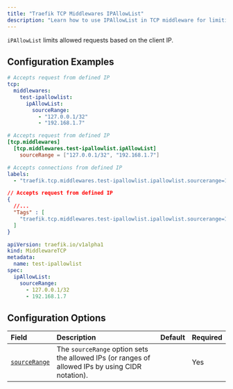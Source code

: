 ```yaml
---
title: "Traefik TCP Middlewares IPAllowList"
description: "Learn how to use IPAllowList in TCP middleware for limiting clients to specific IPs in Traefik Proxy. Read the technical documentation."
---
```


`iPAllowList` limits allowed requests based on the client IP.

## Configuration Examples

```yaml tab="Structured (YAML)"
# Accepts request from defined IP
tcp:
  middlewares:
    test-ipallowlist:
      ipAllowList:
        sourceRange:
          - "127.0.0.1/32"
          - "192.168.1.7"
```

```toml tab="Structured (TOML)"
# Accepts request from defined IP
[tcp.middlewares]
  [tcp.middlewares.test-ipallowlist.ipAllowList]
    sourceRange = ["127.0.0.1/32", "192.168.1.7"]
```

```yaml tab="Labels"
# Accepts connections from defined IP
labels:
  - "traefik.tcp.middlewares.test-ipallowlist.ipallowlist.sourcerange=127.0.0.1/32, 192.168.1.7"
```

```json tab="Tags"
// Accepts request from defined IP
{
  //...
  "Tags" : [
    "traefik.tcp.middlewares.test-ipallowlist.ipallowlist.sourcerange=127.0.0.1/32, 192.168.1.7"s
  ]
}
```

```yaml tab="Kubernetes"
apiVersion: traefik.io/v1alpha1
kind: MiddlewareTCP
metadata:
  name: test-ipallowlist
spec:
  ipAllowList:
    sourceRange:
      - 127.0.0.1/32
      - 192.168.1.7
```

## Configuration Options

| Field | Description | Default | Required |
|:------|:------------|------------------|-------|
| <a id="sourceRange" href="#sourceRange" title="#sourceRange">`sourceRange`</a> | The `sourceRange` option sets the allowed IPs (or ranges of allowed IPs by using CIDR notation).| | Yes |
